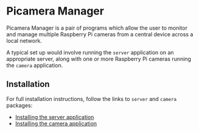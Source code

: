 # Picamera Manager

Picamera Manager is a pair of programs which allow the user to monitor and manage multiple Raspberry Pi cameras from a central device across a local network.

A typical set up would involve running the `server` application on an appropriate server, along with one or more Raspberry Pi cameras running the `camera` application.

## Installation

For full installation instructions, follow the links to `server` and `camera` packages:

* [Installing the server application](https://github.com/mfreeborn/picamera-manager/tree/master/server)
* [Installing the camera application](https://github.com/mfreeborn/picamera-manager/tree/master/camera)